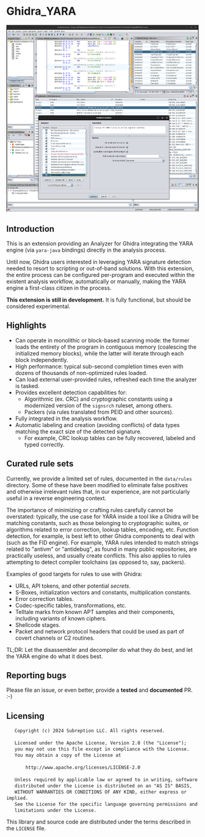 # Ghidra_YARA

![Screenshot](images/screenshot_1.png)

## Introduction

This is an extension providing an Analyzer for Ghidra integrating the YARA engine (via `yara-java`
bindings) directly in the analysis process.

Until now, Ghidra users interested in leveraging YARA signature detection needed to resort to
scripting or out-of-band solutions. With this extension, the entire process can be configured per-program
and executed within the existent analysis workflow, automatically or manually, making the YARA
engine a first-class citizen in the process.

**This extension is still in development.** It is fully functional, but should be considered
experimental.

## Highlights

 - Can operate in monolithic or block-based scanning mode: the former loads the entirety of the program in contiguous memory (coalescing the initialized memory blocks), while the latter will iterate through each block independently.
 - High performance: typical sub-second completion times even with dozens of thousands of non-optimized rules loaded.
 - Can load external user-provided rules, refreshed each time the analyzer is tasked.
 - Provides excellent detection capabilities for:
     - Algorithmic (ex. CRC) and cryptographic constants using a modernized version of the `signsrch` ruleset, among others.
     - Packers (via rules translated from PEID and other sources).
 - Fully integrated in the analysis workflow.
 - Automatic labeling and creation (avoiding conflicts) of data types matching the exact size of the detected signature.
     - For example, CRC lookup tables can be fully recovered, labeled and typed correctly.

## Curated rule sets

Currently, we provide a limited set of rules, documented in the `data/rules` directory. Some of
these have been modified to eliminate false positives and otherwise irrelevant rules that, in our
experience, are not particularly useful in a reverse engineering context.

The importance of minimizing or crafting rules carefully cannot be overstated: typically, the use
case for YARA inside a tool like a Ghidra will be matching constants, such as those belonging to
cryptographic suites, or algorithms related to error correction, lookup tables, encoding, etc.
Function detection, for example, is best left to other Ghidra components to deal with (such as the
FID engine). For example, YARA rules intended to match strings related to "antivm" or "antidebug",
as found in many public repositories, are practically useless, and usually create conflicts. This
also applies to rules attempting to detect compiler toolchains (as opposed to, say, packers).

Examples of good targets for rules to use with Ghidra:
 
 - URLs, API tokens, and other potential *secrets*.
 - S-Boxes, initialization vectors and constants, multiplication constants.
 - Error correction tables.
 - Codec-specific tables, transformations, etc.
 - Telltale marks from known APT samples and their components, including variants of known ciphers.
 - Shellcode stages.
 - Packet and network protocol headers that could be used as part of covert channels or C2 routines.

TL;DR: Let the disassembler and decompiler do what they do best, and let the YARA engine do what it does best.


## Reporting bugs

Please file an issue, or even better, provide a **tested** and **documented** PR. :-)

## Licensing

```
   Copyright (c) 2024 Subreption LLC. All rights reserved.

   Licensed under the Apache License, Version 2.0 (the "License");
   you may not use this file except in compliance with the License.
   You may obtain a copy of the License at

       http://www.apache.org/licenses/LICENSE-2.0

   Unless required by applicable law or agreed to in writing, software
   distributed under the License is distributed on an "AS IS" BASIS,
   WITHOUT WARRANTIES OR CONDITIONS OF ANY KIND, either express or implied.
   See the License for the specific language governing permissions and
   limitations under the License.
```

This library and source code are distributed under the terms described in the `LICENSE` file.
